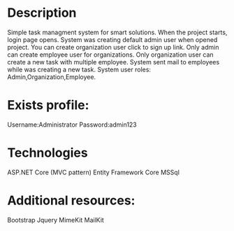 # Description
Simple task managment system for smart solutions. When the project starts, login page opens. System was creating default admin user when opened project. You can create organization user click to sign up link. Only admin can create employee user for organizations. Only organization user can create a new task with multiple employee. System sent mail to employees while was creating a new task. System user roles: Admin,Organization,Employee.

# Exists profile:
Username:Administrator
Password:admin123

# Technologies
ASP.NET Core (MVC pattern)
Entity Framework Core
MSSql

# Additional resources:
Bootstrap
Jquery
MimeKit
MailKit
